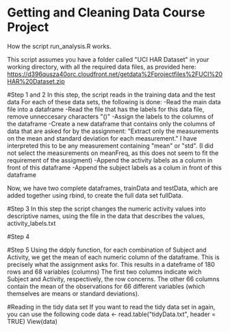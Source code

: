 Getting and Cleaning Data Course Project
=========

How the script run_analysis.R works.

This script assumes you have a folder called "UCI HAR Dataset" in your working directory, with all the required data files, as provided here: https://d396qusza40orc.cloudfront.net/getdata%2Fprojectfiles%2FUCI%20HAR%20Dataset.zip 

#Step 1 and 2
In this step, the script reads in the training data and the test data
For each of these data sets, the following is done:
-Read the main data file into a dataframe 
-Read the file that has the labels for this data file, remove unneccesary characters "()"
-Assign the labels to the columns of the dataframe
-Create a new dataframe that contains only the columns of data that are asked for by the assignment: "Extract only the measurements on the mean and standard deviation for each measurement." I have interpreted this to be any measurement containing "mean" or "std". (I did not select the measurements on meanFreq, as this does not seem to fit the requirement of the assigment)
-Append the activity labels as a column in front of this dataframe
-Append the subject labels as a colum in front of this dataframe

Now, we have two complete dataframes, trainData and testData, which are added together using rbind, to create the full data set fullData.

#Step 3
In this step the script changes the numeric activity values into descriptive names, using the file in the data that describes the values, activity_labels.txt

#Step 4


#Step 5
Using the ddply function, for each combination of Subject and Activity, we get the mean of each numeric column of the dataframe. This is precisely what the assignment asks for.
This results in a dateframe of 180 rows and 68 variables (columns)
The first two columns indicate wich Subject and Activity, respectively, the row concerns.
The other 66 columns contain the mean of the observations for 66 different variables (which themselves are means or standard deviations).

#Reading in the tidy data set
If you want to read the tidy data set in again, you can use the following code
  data <- read.table("tidyData.txt", header = TRUE) 
  View(data)



